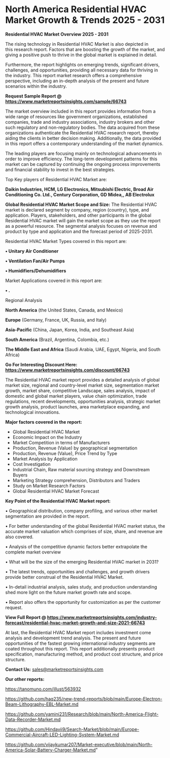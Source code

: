 # North America Residential HVAC Market Growth & Trends 2025 - 2031

<Strong> Residential HVAC Market Overview 2025 - 2031</strong>

The rising technology in Residential HVAC Market is also depicted in this research report. Factors that are boosting the growth of the market, and giving a positive push to thrive in the global market is explained in detail.

Furthermore, the report highlights on emerging trends, significant drivers, challenges, and opportunities, providing all necessary data for thriving in the industry. This report market research offers a comprehensive perspective, including an in-depth analysis of the present and future scenarios within the industry.

<strong>Request Sample Report @ <a href=https://www.marketreportsinsights.com/sample/66743>https://www.marketreportsinsights.com/sample/66743</a></strong>

The market overview included in this report provides information from a wide range of resources like government organizations, established companies, trade and industry associations, industry brokers and other such regulatory and non-regulatory bodies. The data acquired from these organizations authenticate the Residential HVAC research report, thereby aiding the clients in better decision making. Additionally, the data provided in this report offers a contemporary understanding of the market dynamics.

The leading players are focusing mainly on technological advancements in order to improve efficiency. The long-term development patterns for this market can be captured by continuing the ongoing process improvements and financial stability to invest in the best strategies.

Top Key players of Residential HVAC Market are:

<strong>Daikin Industries, HCM, LG Electronics, Mitsubishi Electric, Broad Air Conditioning Co. Ltd., Century Corporation, GD Midea,, AB Electrolux</strong>

<strong><b>Global Residential HVAC Market Scope and Size:</b></strong>
The Residential HVAC market is declared segment by company, region (country), type, and application. Players, stakeholders, and other participants in the global Residential HVAC market will gain the market scope as they use the report as a powerful resource. The segmental analysis focuses on revenue and product by type and application and the forecast period of 2025-2031.

Residential HVAC Market Types covered in this report are:

<strong>• Unitary Air Conditioner

• Ventilation Fan/Air Pumps

• Humidifiers/Dehumidifiers</strong>

Market Applications covered in this report are:

<strong>• .</strong> 

Regional Analysis

<strong>North America</strong> (the United States, Canada, and Mexico)

<strong>Europe</strong> (Germany, France, UK, Russia, and Italy)

<strong>Asia-Pacific</strong> (China, Japan, Korea, India, and Southeast Asia)

<strong>South America</strong> (Brazil, Argentina, Colombia, etc.)

<strong>The Middle East and Africa</strong> (Saudi Arabia, UAE, Egypt, Nigeria, and South Africa)

<strong>Go For Interesting Discount Here: <a href=https://www.marketreportsinsights.com/discount/66743>https://www.marketreportsinsights.com/discount/66743</a></strong>

The Residential HVAC market report provides a detailed analysis of global market size, regional and country-level market size, segmentation market growth, market share, competitive Landscape, sales analysis, impact of domestic and global market players, value chain optimization, trade regulations, recent developments, opportunities analysis, strategic market growth analysis, product launches, area marketplace expanding, and technological innovations.

<strong><b>Major factors covered in the report:</b></strong>
<ul>
  <li>Global Residential HVAC Market </li>
  <li>Economic Impact on the Industry</li>
  <li>Market Competition in terms of Manufacturers</li>
  <li>Production, Revenue (Value) by geographical segmentation</li>
  <li>Production, Revenue (Value), Price Trend by Type</li>
  <li>Market Analysis by Application</li>
  <li>Cost Investigation</li>
  <li>Industrial Chain, Raw material sourcing strategy and Downstream Buyers</li>
  <li>Marketing Strategy comprehension, Distributors and Traders</li>
  <li>Study on Market Research Factors</li>
  <li>Global Residential HVAC Market Forecast</li>
</ul>

<strong><b>Key Point of the Residential HVAC Market report:</b></strong>

• Geographical distribution, company profiling, and various other market segmentation are provided in the report.

• For better understanding of the global Residential HVAC market status, the accurate market valuation which comprises of size, share, and revenue are also covered.

• Analysis of the competitive dynamic factors better extrapolate the complete market overview

• What will be the size of the emerging Residential HVAC market in 2031?

• The latest trends, opportunities and challenges, and growth drivers provide better construal of the Residential HVAC Market.

• In-detail industrial analysis, sales study, and production understanding shed more light on the future market growth rate and scope.

• Report also offers the opportunity for customization as per the customer request.

<strong><b>View Full Report @ <a href=https://www.marketreportsinsights.com/industry-forecast/residential-hvac-market-growth-and-size-2021-66743>https://www.marketreportsinsights.com/industry-forecast/residential-hvac-market-growth-and-size-2021-66743</a></b></strong>


At last, the Residential HVAC Market report includes investment come analysis and development trend analysis. The present and future opportunities of the fastest growing international industry segments are coated throughout this report. This report additionally presents product specification, manufacturing method, and product cost structure, and price structure.

<strong>Contact Us:</strong>
sales@marketreportsinsights.com

<strong>Our other reports:</strong>

<a href=https://tanomuno.com/illust/563932>https://tanomuno.com/illust/563932</a>

<a href=https://github.com/haq235/new-trend-reports/blob/main/Europe-Electron-Beam-Lithography-EBL-Market.md>https://github.com/haq235/new-trend-reports/blob/main/Europe-Electron-Beam-Lithography-EBL-Market.md</a>

<a href=https://github.com/yamini231/Research/blob/main/North-America-Flight-Data-Recorder-Market.md>https://github.com/yamini231/Research/blob/main/North-America-Flight-Data-Recorder-Market.md</a>

<a href=https://github.com/Hindavii9/Search-Market/blob/main/Europe-Commercial-Aircraft-LED-Lighting-System-Market.md>https://github.com/Hindavii9/Search-Market/blob/main/Europe-Commercial-Aircraft-LED-Lighting-System-Market.md</a>

<a href=https://github.com/vijaykumar207/Market-executive/blob/main/North-America-Solar-Battery-Charger-Market.md>https://github.com/vijaykumar207/Market-executive/blob/main/North-America-Solar-Battery-Charger-Market.md</a>"
